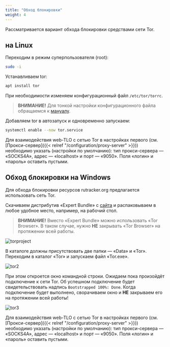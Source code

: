 ```yaml
---
title: "Обход блокировки"
weight: 4
---
```


Рассматривается вариант обхода блокировки средствами сети Tor.

## на Linux

Переходим в режим суперпользователя (root):

```bash
sudo -i
```

Устанавливаем tor:

```bash
apt install tor
```

При необходимости изменяем конфигурационный файл `/etc/tor/torrc`.

> **ВНИМАНИЕ!** Для тонкой настройки конфигурационного файла обращаемся к [мануалу](https://www.torproject.org/docs/tor-manual.html).

Добавляем tor в автозапуск и одновременно запускаем:

```bash
systemctl enable --now tor.service
```

Для взаимодействия web-TLO с сетью Tor в настройках первого (см. [Прокси-сервер]({{< relref "/configuration/proxy-server" >}})) необходимо указать (настройки по умолчанию): тип прокси-сервера — «SOCKS4A», адрес — «localhost» и порт — «9050». Поля «логин» и «пароль» оставить пустыми.

## Обход блокировки на Windows

Для обхода блокировки ресурсов rutracker.org предлагается использовать сеть Tor.

Скачиваем дистрибутив «Expert Bundle» с [сайта](https://www.torproject.org/download/tor/) и распаковываем в любое удобное место, например, на рабочий стол.

> **ВНИМАНИЕ!** Вместо «Expert Bundle» можно использовать «Tor Browser». В таком случае, нужно **НЕ** закрывать «Tor Browser» на протяжении всей работы.

![torproject](https://user-images.githubusercontent.com/1829509/78829418-bfd12e80-79ff-11ea-8378-7283b3f55d98.png)

В каталоге должны присутствовать две папки — «Data» и «Tor». Переходим в каталог «Tor» и запускаем файл «Tor.exe».

![tor2](https://user-images.githubusercontent.com/1784545/81106113-b0210900-8f1d-11ea-8bb1-b08ce2acda20.png)

При этом откроется окно командной строки. Ожидаем пока произойдёт подключение к сети Tor. Об успешном подключение будет свидетельствовать надпись `Bootstrapped 100%: Done`. Когда подключение будет выполнено, сворачиваем окно и **НЕ** закрываем его на протяжении всей работы!

![tor3](https://user-images.githubusercontent.com/1784545/81106112-aeefdc00-8f1d-11ea-812e-7e26b39dfbfc.png)

Для взаимодействия web-TLO с сетью Tor в настройках первого (см. [Прокси-сервер]({{< relref "/configuration/proxy-server" >}})) необходимо указать (настройки по умолчанию): тип прокси-сервера — «SOCKS4A», адрес — «localhost» и порт — «9050». Поля «логин» и «пароль» оставить пустыми.
